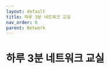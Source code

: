 ```yaml
---
layout: default
title: 하루 3분 네트워크 교실
nav_order: 0
parent: Network
---
```


<!-- # permalink: /docs/javascript -->

# 하루 3분 네트워크 교실